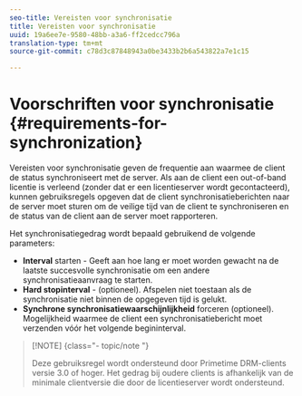 ```yaml
---
seo-title: Vereisten voor synchronisatie
title: Vereisten voor synchronisatie
uuid: 19a6ee7e-9580-48bb-a3a6-ff2cedcc796a
translation-type: tm+mt
source-git-commit: c78d3c87848943a0be3433b2b6a543822a7e1c15

---
```



# Voorschriften voor synchronisatie {#requirements-for-synchronization}

Vereisten voor synchronisatie geven de frequentie aan waarmee de client de status synchroniseert met de server. Als aan de client een out-of-band licentie is verleend (zonder dat er een licentieserver wordt gecontacteerd), kunnen gebruiksregels opgeven dat de client synchronisatieberichten naar de server moet sturen om de veilige tijd van de client te synchroniseren en de status van de client aan de server moet rapporteren.

Het synchronisatiegedrag wordt bepaald gebruikend de volgende parameters:

* **Interval** starten - Geeft aan hoe lang er moet worden gewacht na de laatste succesvolle synchronisatie om een andere synchronisatieaanvraag te starten.
* **Hard stopinterval** - (optioneel). Afspelen niet toestaan als de synchronisatie niet binnen de opgegeven tijd is gelukt.
* **Synchrone synchronisatiewaarschijnlijkheid** forceren (optioneel). Mogelijkheid waarmee de client een synchronisatiebericht moet verzenden vóór het volgende begininterval.

>[!NOTE] {class=&quot;- topic/note &quot;}
>
>Deze gebruiksregel wordt ondersteund door Primetime DRM-clients versie 3.0 of hoger. Het gedrag bij oudere clients is afhankelijk van de minimale clientversie die door de licentieserver wordt ondersteund.
